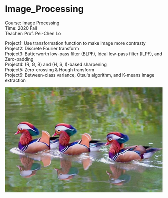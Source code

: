 # Image_Processing

Course: Image Processing  
Time: 2020 Fall  
Teacher: Prof. Pei-Chen Lo  

Project1: Use transformation function to make image more contrasty  
Project2: Discrete Fourier transform  
Project3: Butterworth low-pass filter (BLPF), Ideal low-pass filter (ILPF), and Zero-padding  
Project4: (R, G, B) and (H, S, I)-based sharpening  
Project5: Zero-crossing & Hough transform  
Project6: Between-class variance, Otsu's algorithm, and K-means image extraction  

![image](https://github.com/chinwei1999/Image_Processing/blob/main/Bird_3_blurred.jpg)
